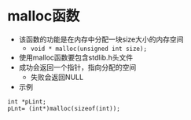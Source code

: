 # malloc函数

* 该函数的功能是在内存中分配一块size大小的内存空间
  * `void * malloc(unsigned int size);`
* 使用malloc函数要包含stdlib.h头文件
* 成功会返回一个指针，指向分配的空间
  * 失败会返回NULL
* 示例
```
int *pLint;
pLnt= (int*)malloc(sizeof(int));
```
